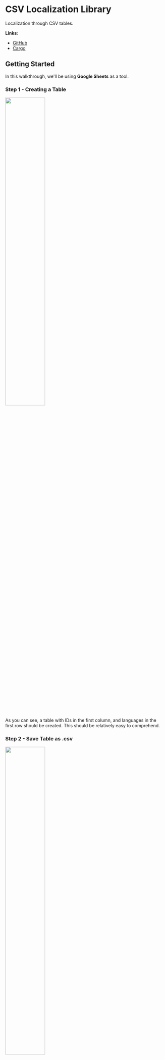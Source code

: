 # CSV Localization Library
Localization through CSV tables.

**Links**:
- [GitHub](https://github.com/paziphik/csvlm)
- [Cargo](https://crates.io/crates/csvlm)

## Getting Started
In this walkthrough, we'll be using **Google Sheets** as a tool.
### Step 1 - Creating a Table
<img src="http://luke.guru/2iQO5XK" width=50%>

As you can see, a table with IDs in the first column, and languages in the first row should be created. This should be
relatively easy to comprehend.

### Step 2 - Save Table as **.csv**
<img src="http://luke.guru/2jF1Aqq" width=50%>

### Step 3 - Add **csvlm** as Dependency
1. In your *cargo.toml* add
```Rust
[dependencies]
// Assign latest version (Might not be the one saying)
csvlm = "0.1.3"
```
<br>
2. In the command line run
`cargo install`
<br>
<br>
3. In your executable/library of choice add
```Rust
extern crate csvlm;

use csvlm::Manager;
```

### Step 4 - Create Manager & Parse
Now we need a manager that parses the information for us
```Rust
// The parameters are directory, filename & extension
// My file is located outside of the project
let mut manag = Manager::new("..", "test_table", ".txt");

// Then parse the file assigned
manag.parse();
```

### Step 5 - Set Default Language
```Rust
// (Code continues from earlier)
// Set your default language with any available language id
m.set_def(0);
// Get language reference & vector of word references as a tuple
let (lang, word_vec) = m.get_def();
```

## Models
### Language
``` Rust
id: i32,
name: String

// Initalizer
fn new(id: i32, name: &str) -> Language { /* ... */ }
```

### Word
``` Rust
id: i32,
lang_id: i32,
val: String

// Initalizer
fn new(id: i32, lang_id: i32, val: &str) -> Word { /* ... */ }
```

### Manager
``` Rust
file: File,
langs: Vec<Language>,
words: Vec<Word>,
def_lang: i32

// Initalizer
fn new(direc: &str, name: &str, ext: &str) -> Manager { /* ... */ }

// Further methods

// Parses languages & words into manager model
fn parse() { /* ... */ }

// Sets default language by language id
fn set_def(lang_id: i32) { /* ... */ }

// Returns reference to set def. language & vector of references to words of language
fn get_def() -> (&Language, Vec<&Word>) { /* ... */ }
```
